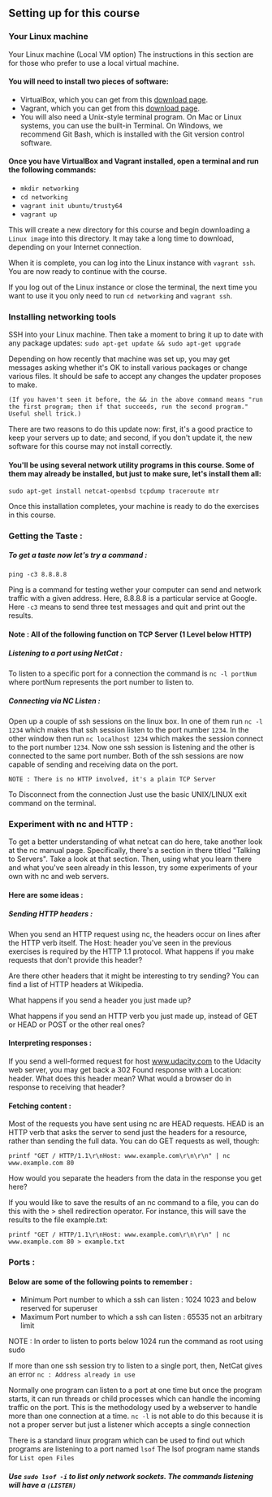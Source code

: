 ## Setting up for this course
### Your Linux machine

Your Linux machine (Local VM option)
The instructions in this section are for those who prefer to use a local virtual machine.

#### You will need to install two pieces of software:

* VirtualBox, which you can get from this [download page](https://www.virtualbox.org/wiki/Downloads).
* Vagrant, which you can get from this [download page](https://www.vagrantup.com/downloads.html).
* You will also need a Unix-style terminal program. On Mac or Linux systems, you can use the built-in Terminal. On Windows, we recommend Git Bash, which is installed with the Git version control software.

#### Once you have VirtualBox and Vagrant installed, open a terminal and run the following commands:

* `mkdir networking`
* `cd networking`
* `vagrant init ubuntu/trusty64`
* `vagrant up`

This will create a new directory for this course and begin downloading a `Linux image` into this directory. It may take a long time to download, depending on your Internet connection.

When it is complete, you can log into the Linux instance with `vagrant ssh`. You are now ready to continue with the course.

If you log out of the Linux instance or close the terminal, the next time you want to use it you only need to run `cd networking` and `vagrant ssh`.

### Installing networking tools
SSH into your Linux machine. Then take a moment to bring it up to date with any package updates: `sudo apt-get update && sudo apt-get upgrade`

Depending on how recently that machine was set up, you may get messages asking whether it's OK to install various packages or change various files. It should be safe to accept any changes the updater proposes to make.

`(If you haven't seen it before, the && in the above command means "run the first program; then if that succeeds, run the second program." Useful shell trick.)`

There are two reasons to do this update now: first, it's a good practice to keep your servers up to date; and second, if you don't update it, the new software for this course may not install correctly.

#### You'll be using several network utility programs in this course. Some of them may already be installed, but just to make sure, let's install them all:

`sudo apt-get install netcat-openbsd tcpdump traceroute mtr`

Once this installation completes, your machine is ready to do the exercises in this course.

### Getting the Taste :

##### To get a taste now let's try a command :

`ping -c3 8.8.8.8`

Ping is a command for testing wether your computer can send and network traffic
with a given address. Here, 8.8.8.8 is a particular service at Google.
Here `-c3` means to send three test messages and quit and print out the results.


#### Note : All of the following function on TCP Server (1 Level below HTTP)


##### Listening to a port using NetCat :
To listen to a specific port for a connection the command is `nc -l portNum`
where portNum represents the port number to listen to.

##### Connecting via NC Listen :
Open up a couple of ssh sessions on the linux box.
In one of them run `nc -l 1234` which makes that ssh session listen to the port number `1234`.
In the other window then run `nc localhost 1234` which makes the session connect to the
port number `1234`.
Now one ssh session is listening and the other is connected to the same port number.
Both of the ssh sessions are now capable of sending and receiving data on the port.

`NOTE : There is no HTTP involved, it's a plain TCP Server`

To Disconnect from the connection Just use the basic UNIX/LINUX exit command on the terminal.



### Experiment with nc and HTTP :
To get a better understanding of what netcat can do here, take another look at the nc manual page. Specifically, there's a section in there titled "Talking to Servers". Take a look at that section. Then, using what you learn there and what you've seen already in this lesson, try some experiments of your own with nc and web servers.

#### Here are some ideas :

##### Sending HTTP headers :
When you send an HTTP request using nc, the headers occur on lines after the HTTP verb itself. The Host: header you've seen in the previous exercises is required by the HTTP 1.1 protocol. What happens if you make requests that don't provide this header?

Are there other headers that it might be interesting to try sending? You can find a list of HTTP headers at Wikipedia.

What happens if you send a header you just made up?

What happens if you send an HTTP verb you just made up, instead of GET or HEAD or POST or the other real ones?

#### Interpreting responses :
If you send a well-formed request for host www.udacity.com to the Udacity web server, you may get back a 302 Found response with a Location: header. What does this header mean? What would a browser do in response to receiving that header?

#### Fetching content :
Most of the requests you have sent using nc are HEAD requests. HEAD is an HTTP verb that asks the server to send just the headers for a resource, rather than sending the full data. You can do GET requests as well, though:

`printf "GET / HTTP/1.1\r\nHost: www.example.com\r\n\r\n" | nc www.example.com 80`

How would you separate the headers from the data in the response you get here?

If you would like to save the results of an nc command to a file, you can do this with the > shell redirection operator. For instance, this will save the results to the file example.txt:

`printf "GET / HTTP/1.1\r\nHost: www.example.com\r\n\r\n" | nc www.example.com 80 > example.txt`


### Ports :

#### Below are some of the following points to remember :

* Minimum Port number to which a ssh can listen : 1024 1023 and below reserved for superuser
* Maximum Port number to which a ssh can listen : 65535 not an arbitrary limit

NOTE : In order to listen to ports below 1024 run the command as root using sudo

If more than one ssh session try to listen to a single port, then, NetCat gives an error
 `nc : Address already in use`

 Normally one program can listen to a port at one time but once the program starts,
 it can run threads or child processes which can handle the incoming traffic on the port.
 This is the methodology used by a webserver to handle more than one connection at a time.
 `nc -l` is not able to do this because it is not a proper server but just a listener which
 accepts a single connection

 There is a standard linux program which can be used to find out which programs are listening
 to a port named `lsof`
 The lsof program name stands for `List open Files`

##### Use `sudo lsof -i` to list only network sockets. The commands listening will have a `(LISTEN)`
